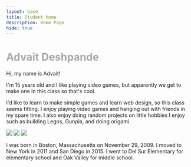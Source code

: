 ```yaml
---
layout: base
title: Student Home 
description: Home Page
hide: true
---
```

<h1 style="color:DarkGrey">Advait Deshpande</h1>
Hi, my name is Advait!

<p>I'm 15 years old and I like playing video games, but apparently we get to make one in this class so that's cool.

  I'd like to learn to make simple games and learn web design, so this class seems fitting. I enjoy playing video games and hanging out with friends in my spare time. I also enjoy doing random projects on little hobbies I enjoy such as building Legos, Gunpla, and doing origami.<p>
<img src="https://www.lego.com/cdn/cs/set/assets/blt17452f7f0b4a4d08/71799.png">
<img src="https://images.bigbadtoystore.com/images/p/full/2021/12/2ff4e9c8-71e9-4b84-830e-30d2e9bafeba.jpg">
<img src="https://images-wixmp-ed30a86b8c4ca887773594c2.wixmp.com/f/545f0cd5-ca69-4e48-9db2-7a5d6c60fc7a/defjzan-cc8213a9-45b5-4124-84a6-863a6f39095c.jpg/v1/fill/w_1024,h_768,q_75,strp/origami_ancient_dragon_2_0_by_adooke_defjzan-fullview.jpg?token=eyJ0eXAiOiJKV1QiLCJhbGciOiJIUzI1NiJ9.eyJzdWIiOiJ1cm46YXBwOjdlMGQxODg5ODIyNjQzNzNhNWYwZDQxNWVhMGQyNmUwIiwiaXNzIjoidXJuOmFwcDo3ZTBkMTg4OTgyMjY0MzczYTVmMGQ0MTVlYTBkMjZlMCIsIm9iaiI6W1t7ImhlaWdodCI6Ijw9NzY4IiwicGF0aCI6IlwvZlwvNTQ1ZjBjZDUtY2E2OS00ZTQ4LTlkYjItN2E1ZDZjNjBmYzdhXC9kZWZqemFuLWNjODIxM2E5LTQ1YjUtNDEyNC04NGE2LTg2M2E2ZjM5MDk1Yy5qcGciLCJ3aWR0aCI6Ijw9MTAyNCJ9XV0sImF1ZCI6WyJ1cm46c2VydmljZTppbWFnZS5vcGVyYXRpb25zIl19.6T2iEOlvQ4oy-SvoXVy1-PtTEc92TYBfER_woDzpIu8">

<p>I was born in Boston, Massachusetts on November 29, 2009. I moved to New York in 2011 and San Diego in 2015. I went to Del Sur Elementary for elementary school and Oak Valley for middle school. <p>
